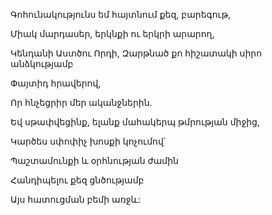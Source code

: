 Գոհունակությունս եմ հայտնում քեզ, բարեգութ,

Միակ մարդասեր, երկնքի ու երկրի արարող,

Կենդանի Աստծու Որդի, Զարթնած քո հիշատակի սիրո անձկությամբ

Փայտիդ հրավերով,

Որ հնչեցրիր մեր ականջներին.

Եվ սթափվեցինք, ելանք մահակերպ թմրության միջից,

Կարծես սփոփիչ խոսքի կոչումով՝

Պաշտամունքի և օրհնության ժամին

Հանդիպելու քեզ ցնծությամբ

Այս հատուցման բեմի առջև: